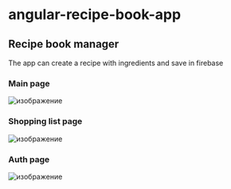 # angular-recipe-book-app
## Recipe book manager

The app can create a recipe with ingredients and save in firebase

### Main page

![изображение](https://user-images.githubusercontent.com/31378456/168153595-ca2c5073-aa8e-4a90-aea1-6bb7c70f67fa.png)

### Shopping list page

![изображение](https://user-images.githubusercontent.com/31378456/168153627-c61875d1-f3e8-4564-ac16-7953bb04d6ec.png)

### Auth page
![изображение](https://user-images.githubusercontent.com/31378456/168153682-fdc7be88-29d0-4991-92a8-3a93901bb770.png)

